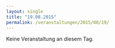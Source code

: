 ```yaml
---
layout: single
title: "19.08.2015"
permalink: /veranstaltungen/2015/08/19/
---
```


Keine Veranstaltung an diesem Tag.
